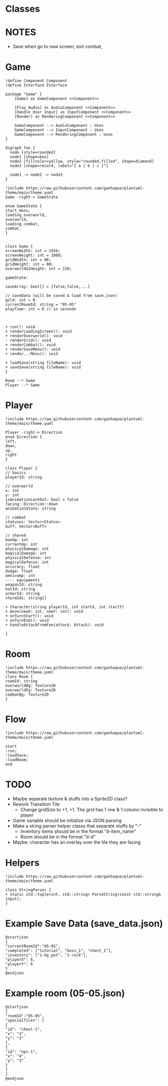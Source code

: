# Classes
# NOTES
- Save when go to new screen, exit combat, 
# Game

```plantuml
!define Component Component
!define Interface Interface

package "Game" {
    [Game] as GameComponent <<Component>>

    [Play Audio] as AudioComponent <<Component>>
    [Handle User Input] as InputComponent <<Component>>
    [Render] as RenderingComponent <<Component>>

    GameComponent --> AudioComponent : Uses
    GameComponent --> InputComponent : Uses
    GameComponent --> RenderingComponent : Uses
}

```

```plantuml
digraph foo {
  node [style=rounded]
  node1 [shape=box]
  node2 [fillcolor=yellow, style="rounded,filled", shape=diamond]
  node3 [shape=record, label="{ a | b | c }"]

  node1 -> node2 -> node3
}
```

```plantuml
!include https://raw.githubusercontent.com/ganhaque/plantuml-theme/main/theme.yuml
Game -right-> GameState

enum GameState {
start_menu,
loading_overworld,
overworld,
loading_combat,
combat,
}


class Game {
screenWidth: int = 1920;
screenHeight: int = 1080;
gridWidth: int = 96;
gridHeight: int = 80;
overworldUIHeight: int = 120;

gameState: 

saveArray: bool[] = [false,false,...]

// saveData (will be saved & load from save.json)
gold: int = 0
currentRoomId: string = "05-05"
playTime: int = 0 // in seconds



+ run(): void
+ renderLoadingScreen(): void
+ renderOverworld(): void
- renderGrid(): void
+ renderCombat(): void
+ renderSaveMenu(): void
+ render...Menu(): void

+ loadSave(string fileName): void
+ saveSave(string fileName): void
}

Room --* Game
Player --* Game

```
# Player
```plantuml
!include https://raw.githubusercontent.com/ganhaque/plantuml-theme/main/theme.yuml

Player -right-> Direction
enum Direction {
left,
down,
up,
right
}

class Player {
// basics
playerId: string

// overworld
x: int
y: int
isAnimationLockOut: bool = false
facing: Direction::down
animationState: string

// combat
statuses: Vector<Status>
buff: Vector<Buff>

// shared
maxHp: int
currentHp: int
physicalDamage: int
magicalDamage: int
physicalDefense: int
magicalDefense: int
accuracy: float
dodge: float
omnivamp: int
---- equipments
weaponId: string
hatId: string
armorId: string
charmIds: string[]

+ Character(string playerId, int startX, int startY)
+ move(newX: int, newY: int): void
+ onTurnStart(): void
+ onTurnEnd(): void
+ handleAttackFromFoe(attack: Attack): void

}

```
# Room
```plantuml
!include https://raw.githubusercontent.com/ganhaque/plantuml-theme/main/theme.yuml
class Room {
roomId: string
overworldBg: Texture2D
overworldFg: Texture2D
combatBg: Texture2D
}

```
# Flow
```plantuml
!include https://raw.githubusercontent.com/ganhaque/plantuml-theme/main/theme.yuml

start
:run;
:loadSave;
:loadRoom;
end

```

# TODO
- Maybe separate texture & stuffs into a Sprite2D class?
- Rework Transition Tile
  - Change gridSize to +1, +1. The grid has 1 row & 1 column invisible to player
- Game variable should be initialize via JSON parsing
- Make a string parser helper classs that separate stuffs by "-"
  - Inventory items should be in the format "d-item_name"
  - Room should be in the format "d-d"
- Maybe: character has an overlay over the tile they are facing


# Helpers
```plantuml
!include https://raw.githubusercontent.com/ganhaque/plantuml-theme/main/theme.yuml

class StringParser {
+ static std::tuple<int, std::string> ParseString(const std::string& input);
}

```

# Example Save Data (save_data.json)

```plantuml
@startjson
{
"currentRoomId":"05-05",
"completed": ["tutorial", "boss_1", "chest_1"],
"inventory": ["1-hp_pot", "1-rock"],
"playerX": 6,
"playerY": 6
}
@endjson
```
# Example room (05-05.json)
```plantuml
@startjson
{
"roomId":"05-05",
"specialTiles": [
{
"id": "chest-1",
"x": "3",
"y": "3"
},
{
"id": "npc-1",
"x": "4",
"y": "3"
}
]
}
@endjson
```


<br>
<br>
<br>
<br>
<br>
<br>
<br>
<br>
<br>
<br>
<br>
<br>
<br>
<br>
<br>
<br>
<br>
<br>
<br>
<br>
<br>
<br>
<br>
<br>
<br>
<br>
<br>
<br>
<br>
<br>
<br>
<br>
<br>
<br>
<br>
<br>
<br>
<br>
<br>
<br>
<br>
<br>
<br>
<br>
<br>
<br>
<br>
<br>

# Functions

## Game

```plantuml
!include https://raw.githubusercontent.com/ganhaque/plantuml-theme/main/theme.yuml

package parseRoomJSON(roomId: string) {
start
: find & load {roomId}.json;
: currentRoomId = room["roomId].asString();

repeat
:k++;
repeat while (true)

end
}

package loadRoom(roomId: string) {
start
: parseRoomJSON();
: find {roomId}-bg.png for room;
: find {roomId}-fg.png for room;
end
}

package run() {
start
: clearBackground(RAYWHITE);
: render room background;
: render character & objects;
: render room foreground;
end
}
```





---



```plantuml
@startuml
!include https://raw.githubusercontent.com/ganhaque/plantuml-theme/main/theme.yuml

start
:Input;
note right: "Input data"
:letters_only();
note right: "Extract letters"
:encode();
note right: "Encode as digits"
:coalesce();
note right: "Coalesce adjacent digits"
:discard_zeros();
note right: "Discard zeros"
:truncate_or_pad();
note right: "Pad or truncate to length 4"
stop

@enduml
```

# Mindmap
```plantuml
@startuml
@startmindmap
!include https://raw.githubusercontent.com/ganhaque/plantuml-theme/main/theme.yuml
+ root
**:right_1.1
right_1.2;
++ right_2

left side

-- left_1
-- left_2
**:left_3.1
left_3.2;
@endmindmap
@enduml
```

# State

```plantuml
!include https://raw.githubusercontent.com/ganhaque/plantuml-theme/main/theme.yuml

state choice1 <<choice>>
state fork1   <<fork>>
state join2   <<join>>
state end3    <<end>>

[*]     --> choice1 : from start\nto choice
choice1 --> fork1   : from choice\nto fork
choice1 --> join2   : from choice\nto join
choice1 --> end3    : from choice\nto end

fork1   ---> State1 : from fork\nto state
fork1   --> State2  : from fork\nto state

State2  --> join2   : from state\nto join
State1  --> [*]     : from state\nto end

join2   --> [*]     : from join\nto end

```

```plantuml
@startuml
!include https://raw.githubusercontent.com/ganhaque/plantuml-theme/main/theme.yuml


package "customer domain" {
class Contact {
+ email
+ phone
}

class Address {
+ address1
+ address2
+ city
+ region
+ country
+ postalCode
+ organization
}

note right of Address 
There are two types of 
addresses: billing and shipping
end note

class Customer {
}

Customer *-- Contact
Customer *-- ShippingAddress
Customer *-- BillingAddress
Customer *--{ SalesOrder

class ShippingAddress <<Address>>
class BillingAddress <<Address>>
class SalesOrder {
+ itemDescription
+ itemPrice
+ shippingCost
+ trackingNumber
+ shipDate
}
}
@enduml
```

# Object
```plantuml
@startuml
!include https://raw.githubusercontent.com/ganhaque/plantuml-theme/main/theme.yuml

object user1
user1 : name = "Dummy"
user1 : id = 123

object user2 {
name = "Dummy"
id = 123
}

object o1
object o2
diamond dia
object o3

o1  --> dia
o2  --> dia
dia --> o3
@enduml
```

# Deployment
```plantuml
@startuml
!include https://raw.githubusercontent.com/ganhaque/plantuml-theme/main/theme.yuml

actor actor
actor/ "actor/"
agent agent
artifact artifact
boundary boundary
card card
circle circle
cloud cloud
collections collections
component component
control control
database database
entity entity
file file
folder folder
frame frame
hexagon hexagon
interface interface
label label
node node
package package
person person
queue queue
rectangle rectangle
stack stack
storage storage
usecase usecase
usecase/ "usecase/"

@enduml
```
